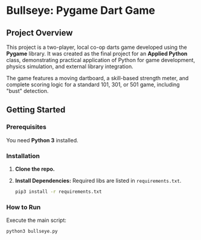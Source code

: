 # Bullseye: Pygame Dart Game

## Project Overview
This project is a two-player, local co-op darts game developed using the **Pygame** library. It was created as the final project for an **Applied Python** class, demonstrating practical application of Python for game development, physics simulation, and external library integration.

The game features a moving dartboard, a skill-based strength meter, and complete scoring logic for a standard 101, 301, or 501 game, including "bust" detection.

## Getting Started

### Prerequisites
You need **Python 3** installed.

### Installation
1.  **Clone the repo.**
2.  **Install Dependencies:**
    Required libs are listed in `requirements.txt`.
    
    ```bash
    pip3 install -r requirements.txt
    ```

### How to Run
Execute the main script:
```bash
python3 bullseye.py
